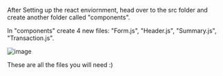 After Setting up the react enviornment, head over to the src folder and create another folder called "components". 

In "components" create 4 new files: "Form.js", "Header.js", "Summary.js", "Transaction.js".

![image](https://github.com/user-attachments/assets/34e7d1bb-e043-41ee-909c-1f6ef361a2c4)

These are all the files you will need :)
